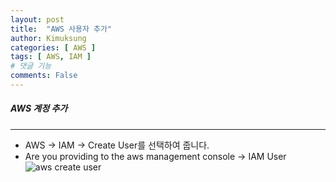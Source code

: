 ```yaml
---
layout: post
title:  "AWS 사용자 추가"
author: Kimuksung
categories: [ AWS ]
tags: [ AWS, IAM ]
# 댓글 기능
comments: False
---
```


##### AWS 계정 추가
---
- AWS → IAM → Create User를 선택하여 줍니다.
- Are you providing to the aws management console → IAM User 
![aws create user](https://i.ibb.co/QPzVsBF/2023-06-13-11-38-29.png)